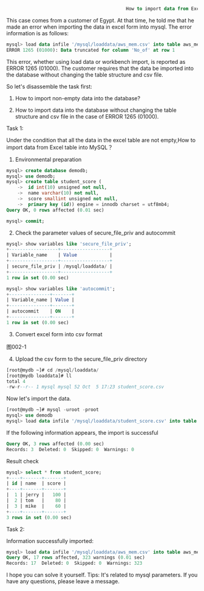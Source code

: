 ```sql
                                            How to import data from Excel table into MySQL
```

This case comes from a customer of Egypt. At that time, he told me that he made an error when importing the data in excel form into mysql. The error information is as follows:

```sql
mysql> load data infile '/mysql/loaddata/aws_mem.csv' into table aws_mem fields terminated by ',' ignore 1 lines;
ERROR 1265 (01000): Data truncated for column 'No_of' at row 1
```

This error, whether using load data or workbench import, is reported as ERROR 1265 (01000). The customer requires that the data be imported into the database without changing the table structure and csv file.

So let's disassemble the task first:

1. How to import non-empty data into the database?

2. How to import data into the database without changing the table structure and csv file in the case of ERROR 1265 (01000).



Task 1:

Under the condition that all the data in the excel table are not empty,How to import data from Excel table into MySQL？

1. Environmental preparation

```sql
mysql> create database demodb;
mysql> use demodb;
mysql> create table student_score (
    ->  id int(10) unsigned not null,
    ->  name varchar(10) not null,
    ->  score smallint unsigned not null,
    ->  primary key (id)) engine = innodb charset = utf8mb4;
Query OK, 0 rows affected (0.01 sec)

mysql> commit;
```

2. Check the parameter values of secure_file_priv and autocommit

```sql
mysql> show variables like 'secure_file_priv';
+------------------+------------------+
| Variable_name    | Value            |
+------------------+------------------+
| secure_file_priv | /mysql/loaddata/ |
+------------------+------------------+
1 row in set (0.00 sec)

mysql> show variables like 'autocommit';
+---------------+-------+
| Variable_name | Value |
+---------------+-------+
| autocommit    | ON    |
+---------------+-------+
1 row in set (0.00 sec)
```

3. Convert excel form into csv format

图002-1



4. Upload the csv form to the secure_file_priv directory

```sql
[root@mydb ~]# cd /mysql/loaddata/
[root@mydb loaddata]# ll
total 4
-rw-r--r-- 1 mysql mysql 52 Oct  5 17:23 student_score.csv
```

Now let's import the data.

```sql
[root@mydb ~]# mysql -uroot -proot
mysql> use demodb
mysql> load data infile '/mysql/loaddata/student_score.csv' into table student_score fields terminated by ',' ignore 1 lines;
```

If the following information appears, the import is successful

```sql
Query OK, 3 rows affected (0.00 sec)
Records: 3  Deleted: 0  Skipped: 0  Warnings: 0
```

Result check

```sql
mysql> select * from student_score;
+----+-------+-------+
| id | name  | score |
+----+-------+-------+
|  1 | jerry |   100 |
|  2 | tom   |    80 |
|  3 | mike  |    60 |
+----+-------+-------+
3 rows in set (0.00 sec)
```

Task 2:

Information successfully imported:

```sql
mysql> load data infile '/mysql/loaddata/aws_mem.csv' into table aws_mem fields terminated by ',' ignore 1 lines;
Query OK, 17 rows affected, 323 warnings (0.01 sec)
Records: 17  Deleted: 0  Skipped: 0  Warnings: 323
```

I hope you can solve it yourself. Tips: It's related to mysql parameters. If you have any questions, please leave a message.
